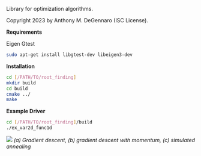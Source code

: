 Library for optimization algorithms.

Copyright 2023 by Anthony M. DeGennaro (ISC License).

**Requirements**

Eigen
Gtest
```sh
sudo apt-get install libgtest-dev libeigen3-dev
```

**Installation**

```sh
cd [/PATH/TO/root_finding]
mkdir build
cd build
cmake ../
make
```

**Example Driver**

```sh
cd [/PATH/TO/root_finding]/build
./ex_var2d_func1d
```

![](https://github.com/adegenna/root_finding/blob/master/figs/optimizer.png)
*(a) Gradient descent, (b) gradient descent with momentum, (c) simulated annealing*
